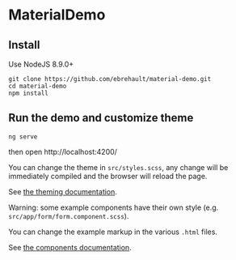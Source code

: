 # MaterialDemo

## Install

Use NodeJS 8.9.0+

```
git clone https://github.com/ebrehault/material-demo.git
cd material-demo
npm install
```

## Run the demo and customize theme

```
ng serve
```

then open http://localhost:4200/

You can change the theme in `src/styles.scss`, any change will be immediately compiled and the browser will reload the page.

See [the theming documentation](https://material.angular.io/guide/theming).

Warning: some example components have their own style (e.g. `src/app/form/form.component.scss`).

You can change the example markup in the various `.html` files.

See [the components documentation](https://material.angular.io/components).  
